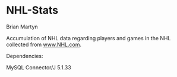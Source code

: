 NHL-Stats
=========
Brian Martyn

Accumulation of NHL data regarding players and games in the NHL collected from www.NHL.com.

Dependencies:
  
  MySQL Connector/J 5.1.33
